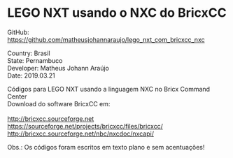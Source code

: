 # LEGO NXT usando o NXC do BricxCC

GitHub: https://github.com/matheusjohannaraujo/lego_nxt_com_bricxcc_nxc

Country: Brasil<br>
State: Pernambuco<br>
Developer: Matheus Johann Araújo<br>
Date: 2019.03.21<br>

Códigos para LEGO NXT usando a linguagem NXC no Bricx Command Center<br>
Download do software BricxCC em:<br><br>
    http://bricxcc.sourceforge.net<br>
    https://sourceforge.net/projects/bricxcc/files/bricxcc/<br>
    http://bricxcc.sourceforge.net/nbc/nxcdoc/nxcapi/<br>
    
Obs.: Os códigos foram escritos em texto plano e sem acentuações!
